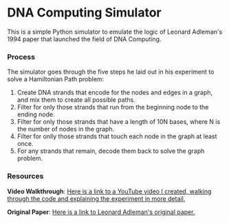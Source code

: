 # DNA Computing Simulator

This is a simple Python simulator to emulate the logic of Leonard Adleman's 1994 paper that launched the field of DNA Computing. 

### Process

The simulator goes through the five steps he laid out in his experiment to solve a Hamiltonian Path problem:

1) Create DNA strands that encode for the nodes and edges in a graph, and mix them to create all possible paths.
2) Filter for only those strands that run from the beginning node to the ending node.
3) Filter for only those strands that have a length of 10N bases, where N is the number of nodes in the graph.
4) Filter for onlly those strands that touch each node in the graph at least once.
5) For any strands that remain, decode them back to solve the graph problem.

### Resources

**Video Walkthrough**: [Here is a link to a YouTube video I created, walking through the code and explaining the experiment in more detail.](https://youtu.be/YBhWrHeIqDs)

**Original Paper**: [Here is a link to Leonard Adleman's original paper.](https://courses.cs.duke.edu/cps296.4/spring04/papers/Adleman94.pdf)